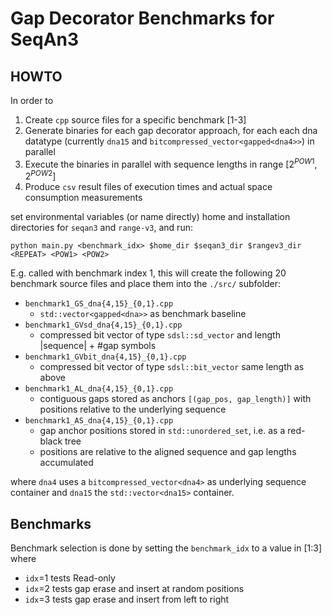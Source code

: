 # Gap Decorator Benchmarks for SeqAn3

## HOWTO
In order to
  1. Create `cpp` source files for a specific benchmark [1-3]
  2. Generate binaries for each gap decorator approach, for each each dna datatype (currently `dna15` and `bitcompressed_vector<gapped<dna4>>`) in parallel
  3. Execute the binaries in parallel with sequence lengths in range $[2^{POW1}, 2^{POW2}]$
  4. Produce `csv` result files of execution times and actual space consumption measurements

set environmental variables (or name directly) home and installation directories for `seqan3` and `range-v3`, and run:

`python main.py <benchmark_idx> $home_dir $seqan3_dir $rangev3_dir <REPEAT> <POW1> <POW2>`

E.g. called with benchmark index 1, this will create the following 20 benchmark source files and place them into the `./src/` subfolder:

  * `benchmark1_GS_dna{4,15}_{0,1}.cpp`
    * `std::vector<gapped<dna>>` as benchmark baseline
  * `benchmark1_GVsd_dna{4,15}_{0,1}.cpp`
    * compressed bit vector of type `sdsl::sd_vector` and length |sequence| + #gap symbols
  * `benchmark1_GVbit_dna{4,15}_{0,1}.cpp`
    * compressed bit vector of type `sdsl::bit_vector` same length as above
  * `benchmark1_AL_dna{4,15}_{0,1}.cpp`
    * contiguous gaps stored as anchors `[(gap_pos, gap_length)]` with positions relative to the underlying sequence
  * `benchmark1_AS_dna{4,15}_{0,1}.cpp`
    * gap anchor positions stored in `std::unordered_set`, i.e. as a red-black tree
    * positions are relative to the aligned sequence and gap lengths accumulated

where `dna4` uses a `bitcompressed_vector<dna4>` as underlying sequence container and `dna15` the `std::vector<dna15>` container.

## Benchmarks

Benchmark selection is done by setting the `benchmark_idx` to a value in [1:3] where

* `idx`=1 tests Read-only
* `idx`=2 tests gap erase and insert at random positions
* `idx`=3 tests gap erase and insert from left to right
